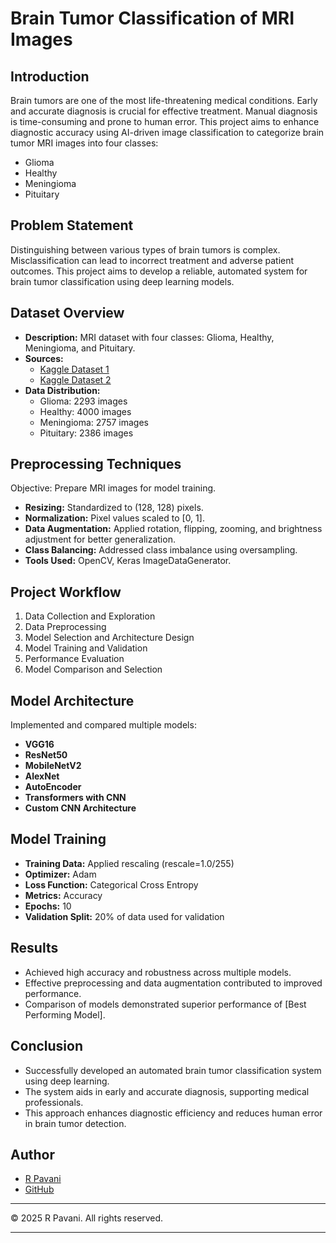 # Brain Tumor Classification of MRI Images

## Introduction
Brain tumors are one of the most life-threatening medical conditions. Early and accurate diagnosis is crucial for effective treatment. Manual diagnosis is time-consuming and prone to human error. This project aims to enhance diagnostic accuracy using AI-driven image classification to categorize brain tumor MRI images into four classes:
- Glioma
- Healthy
- Meningioma
- Pituitary

## Problem Statement
Distinguishing between various types of brain tumors is complex. Misclassification can lead to incorrect treatment and adverse patient outcomes. This project aims to develop a reliable, automated system for brain tumor classification using deep learning models.

## Dataset Overview
- **Description:** MRI dataset with four classes: Glioma, Healthy, Meningioma, and Pituitary.
- **Sources:**  
  - [Kaggle Dataset 1](https://www.kaggle.com/datasets/masoudnickparvar/brain-tumor-mri-dataset/data)
  - [Kaggle Dataset 2](https://www.kaggle.com/datasets/murtozalikhon/brain-tumor-multimodal-image-ct-and-mri)
- **Data Distribution:**
  - Glioma: 2293 images
  - Healthy: 4000 images
  - Meningioma: 2757 images
  - Pituitary: 2386 images

## Preprocessing Techniques
Objective: Prepare MRI images for model training.
- **Resizing:** Standardized to (128, 128) pixels.
- **Normalization:** Pixel values scaled to [0, 1].
- **Data Augmentation:** Applied rotation, flipping, zooming, and brightness adjustment for better generalization.
- **Class Balancing:** Addressed class imbalance using oversampling.
- **Tools Used:** OpenCV, Keras ImageDataGenerator.

## Project Workflow
1. Data Collection and Exploration
2. Data Preprocessing
3. Model Selection and Architecture Design
4. Model Training and Validation
5. Performance Evaluation
6. Model Comparison and Selection

## Model Architecture
Implemented and compared multiple models:
- **VGG16**
- **ResNet50**
- **MobileNetV2**
- **AlexNet**
- **AutoEncoder**
- **Transformers with CNN**
- **Custom CNN Architecture**

## Model Training
- **Training Data:** Applied rescaling (rescale=1.0/255)
- **Optimizer:** Adam
- **Loss Function:** Categorical Cross Entropy
- **Metrics:** Accuracy
- **Epochs:** 10
- **Validation Split:** 20% of data used for validation

## Results
- Achieved high accuracy and robustness across multiple models.
- Effective preprocessing and data augmentation contributed to improved performance.
- Comparison of models demonstrated superior performance of [Best Performing Model].

## Conclusion
- Successfully developed an automated brain tumor classification system using deep learning.
- The system aids in early and accurate diagnosis, supporting medical professionals.
- This approach enhances diagnostic efficiency and reduces human error in brain tumor detection.

## Author
- [R Pavani](https://www.linkedin.com/in/r-pavani/)
- [GitHub](https://github.com/pavani-1510/)

---

© 2025 R Pavani. All rights reserved.

---
